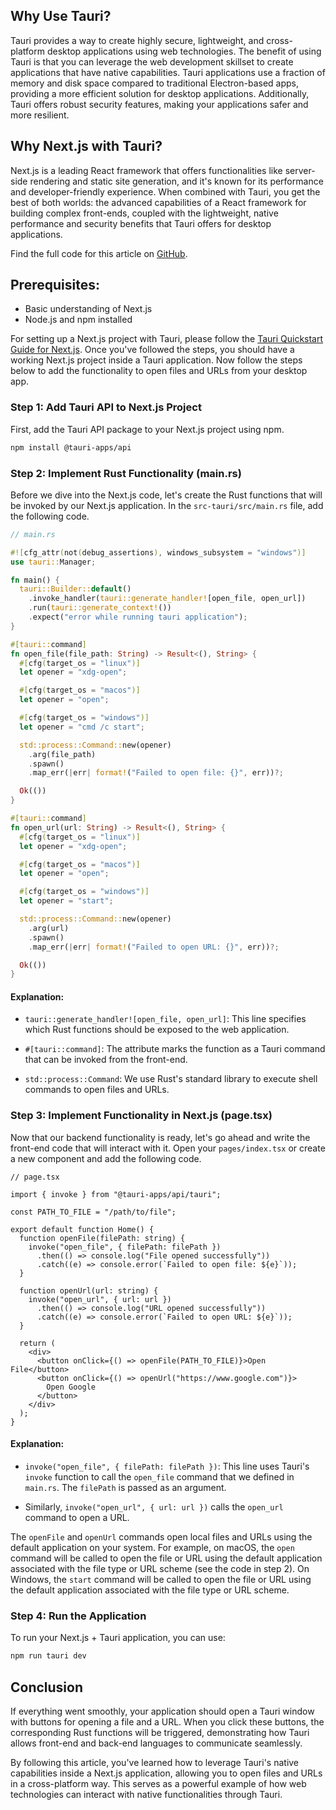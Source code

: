 ## Why Use Tauri?

Tauri provides a way to create highly secure, lightweight, and cross-platform desktop applications using web technologies. The benefit of using Tauri is that you can leverage the web development skillset to create applications that have native capabilities. Tauri applications use a fraction of memory and disk space compared to traditional Electron-based apps, providing a more efficient solution for desktop applications. Additionally, Tauri offers robust security features, making your applications safer and more resilient.

## Why Next.js with Tauri?

Next.js is a leading React framework that offers functionalities like server-side rendering and static site generation, and it's known for its performance and developer-friendly experience. When combined with Tauri, you get the best of both worlds: the advanced capabilities of a React framework for building complex front-ends, coupled with the lightweight, native performance and security benefits that Tauri offers for desktop applications.

Find the full code for this article on [GitHub](https://github.com/owolfdev/tauri-open-local-files-and-urls).

## Prerequisites:

- Basic understanding of Next.js
- Node.js and npm installed

For setting up a Next.js project with Tauri, please follow the [Tauri Quickstart Guide for Next.js](https://tauri.app/v1/guides/getting-started/setup/next-js). Once you've followed the steps, you should have a working Next.js project inside a Tauri application. Now follow the steps below to add the functionality to open files and URLs from your desktop app.

### Step 1: Add Tauri API to Next.js Project

First, add the Tauri API package to your Next.js project using npm.

```bash
npm install @tauri-apps/api
```

### Step 2: Implement Rust Functionality (main.rs)

Before we dive into the Next.js code, let's create the Rust functions that will be invoked by our Next.js application. In the `src-tauri/src/main.rs` file, add the following code.

```rust
// main.rs

#![cfg_attr(not(debug_assertions), windows_subsystem = "windows")]
use tauri::Manager;

fn main() {
  tauri::Builder::default()
    .invoke_handler(tauri::generate_handler![open_file, open_url])
    .run(tauri::generate_context!())
    .expect("error while running tauri application");
}

#[tauri::command]
fn open_file(file_path: String) -> Result<(), String> {
  #[cfg(target_os = "linux")]
  let opener = "xdg-open";

  #[cfg(target_os = "macos")]
  let opener = "open";

  #[cfg(target_os = "windows")]
  let opener = "cmd /c start";

  std::process::Command::new(opener)
    .arg(file_path)
    .spawn()
    .map_err(|err| format!("Failed to open file: {}", err))?;

  Ok(())
}

#[tauri::command]
fn open_url(url: String) -> Result<(), String> {
  #[cfg(target_os = "linux")]
  let opener = "xdg-open";

  #[cfg(target_os = "macos")]
  let opener = "open";

  #[cfg(target_os = "windows")]
  let opener = "start";

  std::process::Command::new(opener)
    .arg(url)
    .spawn()
    .map_err(|err| format!("Failed to open URL: {}", err))?;

  Ok(())
}
```

#### Explanation:

- `tauri::generate_handler![open_file, open_url]`: This line specifies which Rust functions should be exposed to the web application.
- `#[tauri::command]`: The attribute marks the function as a Tauri command that can be invoked from the front-end.

- `std::process::Command`: We use Rust's standard library to execute shell commands to open files and URLs.

### Step 3: Implement Functionality in Next.js (page.tsx)

Now that our backend functionality is ready, let's go ahead and write the front-end code that will interact with it. Open your `pages/index.tsx` or create a new component and add the following code.

```tsx
// page.tsx

import { invoke } from "@tauri-apps/api/tauri";

const PATH_TO_FILE = "/path/to/file";

export default function Home() {
  function openFile(filePath: string) {
    invoke("open_file", { filePath: filePath })
      .then(() => console.log("File opened successfully"))
      .catch((e) => console.error(`Failed to open file: ${e}`));
  }

  function openUrl(url: string) {
    invoke("open_url", { url: url })
      .then(() => console.log("URL opened successfully"))
      .catch((e) => console.error(`Failed to open URL: ${e}`));
  }

  return (
    <div>
      <button onClick={() => openFile(PATH_TO_FILE)}>Open File</button>
      <button onClick={() => openUrl("https://www.google.com")}>
        Open Google
      </button>
    </div>
  );
}
```

#### Explanation:

- `invoke("open_file", { filePath: filePath })`: This line uses Tauri's `invoke` function to call the `open_file` command that we defined in `main.rs`. The `filePath` is passed as an argument.

- Similarly, `invoke("open_url", { url: url })` calls the `open_url` command to open a URL.

The `openFile` and `openUrl` commands open local files and URLs using the default application on your system. For example, on macOS, the `open` command will be called to open the file or URL using the default application associated with the file type or URL scheme (see the code in step 2). On Windows, the `start` command will be called to open the file or URL using the default application associated with the file type or URL scheme.

### Step 4: Run the Application

To run your Next.js + Tauri application, you can use:

```bash
npm run tauri dev
```

## Conclusion

If everything went smoothly, your application should open a Tauri window with buttons for opening a file and a URL. When you click these buttons, the corresponding Rust functions will be triggered, demonstrating how Tauri allows front-end and back-end languages to communicate seamlessly.

By following this article, you've learned how to leverage Tauri's native capabilities inside a Next.js application, allowing you to open files and URLs in a cross-platform way. This serves as a powerful example of how web technologies can interact with native functionalities through Tauri.
